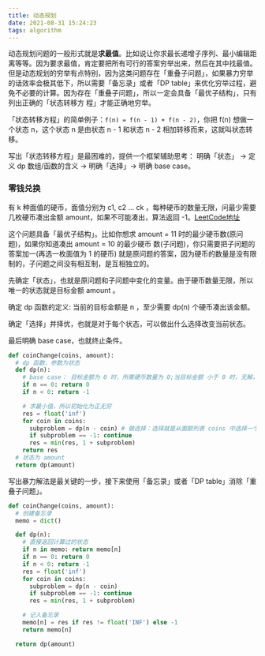 ```yaml
---
title: 动态规划
date: 2021-08-31 15:24:23
tags: algorithm
---
```


动态规划问题的一般形式就是**求最值**。比如说让你求最⻓递增子序列、最小编辑距离等等。因为要求最值，肯定要把所有可行的答案穷举出来，然后在其中找最值。但是动态规划的穷举有点特别，因为这类问题存在「重叠子问题」，如果暴力穷举的话效率会极其低下，所以需要「备忘录」或者「DP table」来优化穷举过程，避免不必要的计算。因为存在「重叠子问题」，所以一定会具备「最优子结构」，只有列出正确的「状态转移方 程」才能正确地穷举。

「状态转移方程」的简单例子：`f(n) = f(n - 1) + f(n - 2)`，你把 f(n) 想做一个状态 n，这个状态 n 是由状态 n - 1 和状态 n - 2 相加转移而来，这就叫状态转移。

写出「状态转移方程」是最困难的，提供一个框架辅助思考：
明确「状态」 -> 定义 dp 数组/函数的含义 -> 明确「选择」-> 明确 base case。

### 零钱兑换
有 k 种面值的硬币，面值分别为 c1, c2 ... ck ，每种硬币的数量无限，问最少需要几枚硬币凑出金额 amount，如果不可能凑出，算法返回 -1。[LeetCode地址](https://leetcode-cn.com/problems/coin-change/)

这个问题具备「最优子结构」。比如你想求 amount = 11 时的最少硬币数(原问题)，如果你知道凑出 amount = 10 的最少硬币 数(子问题)，你只需要把子问题的答案加一(再选一枚面值为 1 的硬币) 就是原问题的答案，因为硬币的数量是没有限制的，子问题之间没有相互制，是互相独立的。

先确定「状态」，也就是原问题和子问题中变化的变量。由于硬币数量无限，所以唯一的状态就是目标金额 amount 。

确定 dp 函数的定义: 当前的目标金额是 n ，至少需要 dp(n) 个硬币凑出该金额。

确定「选择」并择优，也就是对于每个状态，可以做出什么选择改变当前状态。

最后明确 base case，也就终止条件。

```python
def coinChange(coins, amount):
  # dp 函数，参数为状态
  def dp(n): 
    # base case： 目标金额为 0 时，所需硬币数量为 0;当目标金额 小于 0 时，无解，返回 -1
    if n == 0: return 0
    if n < 0: return -1

    # 求最小值，所以初始化为正无穷
    res = float('inf')
    for coin in coins:
      subproblem = dp(n - coin) # 做选择：选择就是从面额列表 coins 中选择一个硬币，然后目标金额就会减少
      if subproblem == -1: continue 
      res = min(res, 1 + subproblem)
    return res
  # 状态为 amount
  return dp(amount)
```

写出暴力解法是最关键的一步，接下来使用「备忘录」或者「DP table」消除「重叠子问题」。

```python
def coinChange(coins, amount):
  # 创建备忘录
  memo = dict()

  def dp(n):
    # 直接返回计算过的状态
    if n in memo: return memo[n]
    if n == 0: return 0
    if n < 0: return -1
    res = float('inf')
    for coin in coins:
      subproblem = dp(n - coin)
      if subproblem == -1: continue 
      res = min(res, 1 + subproblem)

    # 记入备忘录
    memo[n] = res if res != float('INF') else -1 
    return memo[n]

  return dp(amount)
```

